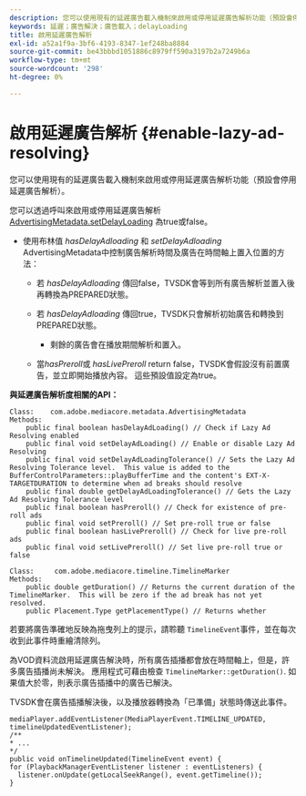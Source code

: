 ```yaml
---
description: 您可以使用現有的延遲廣告載入機制來啟用或停用延遲廣告解析功能（預設會停用延遲廣告解析）。
keywords: 延遲；廣告解決；廣告載入；delayLoading
title: 啟用延遲廣告解析
exl-id: a52a1f9a-3bf6-4193-8347-1ef248ba8884
source-git-commit: be43bbbd1051886c8979ff590a3197b2a7249b6a
workflow-type: tm+mt
source-wordcount: '298'
ht-degree: 0%

---
```


# 啟用延遲廣告解析 {#enable-lazy-ad-resolving}

您可以使用現有的延遲廣告載入機制來啟用或停用延遲廣告解析功能（預設會停用延遲廣告解析）。

您可以透過呼叫來啟用或停用延遲廣告解析 [AdvertisingMetadata.setDelayLoading](https://help.adobe.com/en_US/primetime/api/psdk/javadoc_2.4/com/adobe/mediacore/metadata/AdvertisingMetadata.html#setDelayAdLoading-boolean-) 為true或false。

* 使用布林值 *hasDelayAdloading* 和 *setDelayAdloading* AdvertisingMetadata中控制廣告解析時間及廣告在時間軸上置入位置的方法：

   * 若 *hasDelayAdloading* 傳回false，TVSDK會等到所有廣告解析並置入後再轉換為PREPARED狀態。
   * 若 *hasDelayAdloading* 傳回true，TVSDK只會解析初始廣告和轉換到PREPARED狀態。

      * 剩餘的廣告會在播放期間解析和置入。
   * 當*hasPreroll*或 *hasLivePreroll* return false，TVSDK會假設沒有前置廣告，並立即開始播放內容。 這些預設值設定為true。


**與延遲廣告解析度相關的API：**

```
Class:    com.adobe.mediacore.metadata.AdvertisingMetadata 
Methods: 
    public final boolean hasDelayAdLoading() // Check if Lazy Ad Resolving enabled 
    public final void setDelayAdLoading() // Enable or disable Lazy Ad Resolving 
    public final void setDelayAdLoadingTolerance() // Sets the Lazy Ad Resolving Tolerance level.  This value is added to the BufferControlParameters::playBufferTime and the content's EXT-X-TARGETDURATION to determine when ad breaks should resolve 
    public final double getDelayAdLoadingTolerance() // Gets the Lazy Ad Resolving Tolerance level 
    public final boolean hasPreroll() // Check for existence of pre-roll ads 
    public final void setPreroll() // Set pre-roll true or false 
    public final boolean hasLivePreroll() // Check for live pre-roll ads 
    public final void setLivePreroll() // Set live pre-roll true or false

Class:     com.adobe.mediacore.timeline.TimelineMarker 
Methods: 
    public double getDuration() // Returns the current duration of the TimelineMarker.  This will be zero if the ad break has not yet resolved. 
    public Placement.Type getPlacementType() // Returns whether
```

若要將廣告準確地反映為拖曳列上的提示，請聆聽 `TimelineEvent`事件，並在每次收到此事件時重繪清除列。

為VOD資料流啟用延遲廣告解決時，所有廣告插播都會放在時間軸上，但是，許多廣告插播尚未解決。 應用程式可藉由檢查 `TimelineMarker::getDuration()`. 如果值大於零，則表示廣告插播中的廣告已解決。

TVSDK會在廣告插播解決後，以及播放器轉換為「已準備」狀態時傳送此事件。

```
mediaPlayer.addEventListener(MediaPlayerEvent.TIMELINE_UPDATED, timelineUpdatedEventListener); 
/** 
* ... 
*/ 
public void onTimelineUpdated(TimelineEvent event) { 
for (PlaybackManagerEventListener listener : eventListeners) { 
  listener.onUpdate(getLocalSeekRange(), event.getTimeline()); 
}
```
